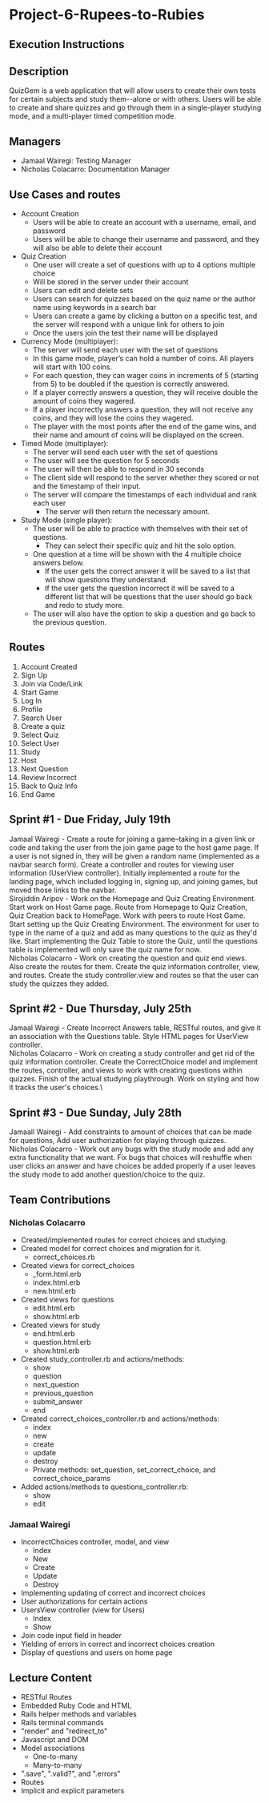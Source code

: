 # Project-6-Rupees-to-Rubies

## Execution Instructions
## Description
QuizGem is a web application that will allow users to create their own tests for certain subjects
and study them--alone or with others. Users will be able to create and share quizzes and go through
them in a single-player studying mode, and a multi-player timed competition mode.
## Managers
- Jamaal Wairegi: Testing Manager
- Nicholas Colacarro: Documentation Manager
## Use Cases and routes
- Account Creation
    - Users will be able to create an account with a username, email, and password
    - Users will be able to change their username and password, and they will also be able to delete their account
- Quiz Creation
    - One user will create a set of questions with up to 4 options multiple choice
    - Will be stored in the server under their account
    - Users can edit and delete sets
    - Users can search for quizzes based on the quiz name or the author name using keywords in a search bar
    - Users can create a game by clicking a button on a specific test, and the server will respond with a unique link for others to join
    - Once the users join the test their name will be displayed
- Currency Mode (multiplayer):
    - The server will send each user with the set of questions
    - In this game mode, player’s can hold a number of coins. All players will start with 100 coins.
    - For each question, they can wager coins in increments of 5 (starting from 5) to be doubled if the question is correctly answered.
    - If a player correctly answers a question, they will receive double the amount of coins they wagered.
    - If a player incorrectly answers a question, they will not receive any coins, and they will lose the coins they wagered.
    - The player with the most points after the end of the game wins, and their name and amount of coins will be displayed on the screen.
- Timed Mode (multiplayer):
    - The server will send each user with the set of questions
    - The user will see the question for 5 seconds
    - The user will then be able to respond in 30 seconds
    - The client side will respond to the server whether they scored or not and the timestamp of their input. 
    - The server will compare the timestamps of each individual and rank each user
        - The server will then return the necessary amount.
- Study Mode (single player):
    - The user will be able to practice with themselves with their set of questions.
        - They can select their specific quiz and hit the solo option.
    - One question at a time will be shown with the 4 multiple choice answers below.
        - If the user gets the correct answer it will be saved to a list that will show questions they understand.
        - If the user gets the question incorrect it will be saved to a different list that will be questions that the user should go back and redo to study more.
    - The user will also have the option to skip a question and go back to the previous question.
## Routes
1. Account Created
2. Sign Up
3. Join via Code/Link
4. Start Game
5. Log In
6. Profile
7. Search User
8. Create a quiz
9. Select Quiz
10. Select User
11. Study
12. Host
13. Next Question
14. Review Incorrect
15. Back to Quiz Info
16. End Game
## Sprint #1 - Due Friday, July 19th
Jamaal Wairegi - Create a route for joining a game–taking in a given link or code and taking the user from the join game page to the host game page. If a user is not signed in, they will be given a random name (implemented as a navbar search form). Create a controller and routes for viewing user information (UserView controller). Initially implemented a route for the landing page, which included logging in, signing up, and joining games, but moved those links to the navbar.\
Sirojiddin Aripov - Work on the Homepage and Quiz Creating Environment. Start work on Host Game page. Route from Homepage to Quiz Creation, Quiz Creation back to HomePage. Work with peers to route Host Game. Start setting up the Quiz Creating Environment. The environment for user to type in the name of a quiz and add as many questions to the quiz as they'd like. Start implementing the Quiz Table to store the Quiz, until the questions table is implemented will only save the quiz name for now.\
Nicholas Colacarro - Work on creating the question and quiz end views. Also create the routes for them. Create the quiz information controller, view, and routes. Create the study controller.view and routes so that the user can study the quizzes they added. 
## Sprint #2 - Due Thursday, July 25th
Jamaal Wairegi - Create Incorrect Answers table, RESTful routes, and give it an association with the Questions table. Style HTML pages for UserView controller. \
Nicholas Colacarro - Work on creating a study controller and get rid of the quiz information controller. Create the CorrectChoice model and implement the routes, controller, and views to work with creating questions within quizzes. Finish of the actual studying playthrough. Work on styling and how it tracks the user's choices.\
## Sprint #3 - Due Sunday, July 28th
Jamaall Wairegi - Add constraints to amount of choices that can be made for questions, Add user authorization for playing through quizzes. \
Nicholas Colacarro - Work out any bugs with the study mode and add any extra functionality that we want. Fix bugs that choices will reshuffle when user clicks an answer and have choices be added properly if a user leaves the study mode to add another question/choice to the quiz.
## Team Contributions
### Nicholas Colacarro
- Created/implemented routes for correct choices and studying.
- Created model for correct choices and migration for it.
  - correct_choices.rb
- Created views for correct_choices
  - _form.html.erb
  - index.html.erb
  - new.html.erb
- Created views for questions
  - edit.html.erb
  - show.html.erb
- Created views for study
  - end.html.erb
  - question.html.erb
  - show.html.erb
- Created study_controller.rb and actions/methods:
  - show
  - question
  - next_question
  - previous_question
  - submit_answer
  - end
- Created correct_choices_controller.rb and actions/methods:
  - index
  - new
  - create
  - update
  - destroy
  - Private methods: set_question, set_correct_choice, and correct_choice_params
- Added actions/methods to questions_controller.rb:
  - show
  - edit
### Jamaal Wairegi
- IncorrectChoices controller, model, and view
  - Index
  - New
  - Create
  - Update
  - Destroy
- Implementing updating of correct and incorrect choices
- User authorizations for certain actions
- UsersView controller (view for Users)
  - Index
  - Show
- Join code input field in header
- Yielding of errors in correct and incorrect choices creation
- Display of questions and users on home page
## Lecture Content
- RESTful Routes
- Embedded Ruby Code and HTML
- Rails helper methods and variables
- Rails terminal commands
- "render" and "redirect_to"
- Javascript and DOM
- Model associations
  - One-to-many
  - Many-to-many
- ".save", ".valid?", and ".errors"
- Routes
- Implicit and explicit parameters